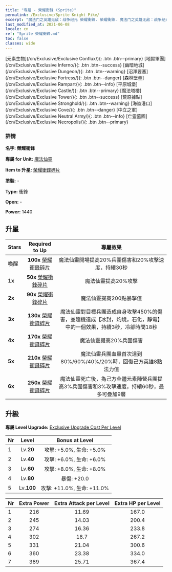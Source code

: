 ```yaml
---
title: "專屬 - 榮耀衝鋒 (Sprite)"
permalink: /Exclusive/Sprite Knight Pike/
excerpt: "魔法门之英雄无敌：战争纪元 榮耀衝鋒. 榮耀衝鋒. 魔法门之英雄无敌：战争纪元 專屬 榮耀衝鋒. 魔法仙靈 專屬."
last_modified_at: 2021-06-08
locale: cn
ref: "Sprite 榮耀衝鋒.md"
toc: false
classes: wide
---
```

 [元素生物](/cn/Exclusive/Exclusive Conflux/){: .btn .btn--primary} [地獄軍團](/cn/Exclusive/Exclusive Inferno/){: .btn .btn--success} [幽暗地城](/cn/Exclusive/Exclusive Dungeon/){: .btn .btn--warning} [沼澤要塞](/cn/Exclusive/Exclusive Fortress/){: .btn .btn--danger} [森林壁壘](/cn/Exclusive/Exclusive Rampart/){: .btn .btn--info} [平原城堡](/cn/Exclusive/Exclusive Castle/){: .btn .btn--primary} [魔法塔樓](/cn/Exclusive/Exclusive Tower/){: .btn .btn--success} [荒原據點](/cn/Exclusive/Exclusive Stronghold/){: .btn .btn--warning} [海盜港口](/cn/Exclusive/Exclusive Cove/){: .btn .btn--danger} [中立之軍](/cn/Exclusive/Exclusive Neutral Army/){: .btn .btn--info} [亡靈墓園](/cn/Exclusive/Exclusive Necropolis/){: .btn .btn--primary} 

### 詳情
 **名字: 榮耀衝鋒** 

 **專屬 for Unit:** [魔法仙靈](/cn/units/Sprite/) 

 **Item to 升星:** [榮耀衝鋒碎片](/cn/Items/con_916/)

 **塗裝:** -

 **Type:** 衝鋒

 **Open:** -

 **Power:** 1440

## 升星

  |     Stars    |  Required to Up | 專屬效果 |
  |:-------------|:---------------:|:---------------:|
  |  喚醒  | **100x** [榮耀衝鋒碎片](/cn/Items/con_916/) | 魔法仙靈開場提高20%兵團傷害和20%攻擊速度，持續30秒 |
  | **1x** <i class="fas fa-star"/> | **50x** [榮耀衝鋒碎片](/cn/Items/con_916/) | 魔法仙靈提高20%攻擊 |
  | **2x** <i class="fas fa-star"/> | **90x** [榮耀衝鋒碎片](/cn/Items/con_916/) | 魔法仙靈提高200點暴擊值 |
  | **3x** <i class="fas fa-star"/> | **130x** [榮耀衝鋒碎片](/cn/Items/con_916/) | 魔法仙靈對目標兵團造成自身攻擊450%的傷害，並隨機造成【冰封，灼燒，石化，靜電】中的一個效果，持續3秒，冷卻時間18秒 |
  | **4x** <i class="fas fa-star"/> | **170x** [榮耀衝鋒碎片](/cn/Items/con_916/) | 魔法仙靈提高20%兵團傷害 |
  | **5x** <i class="fas fa-star"/> | **210x** [榮耀衝鋒碎片](/cn/Items/con_916/) | 魔法仙靈兵團血量首次達到80%/60%/40%/20%時，回復己方英雄8點法力值 |
  | **6x** <i class="fas fa-star"/> | **250x** [榮耀衝鋒碎片](/cn/Items/con_916/) | 魔法仙靈死亡後，為己方全體元素陣營兵團提高3%兵團傷害和3%攻擊速度，持續60秒，最多可疊加9層 |


## 升級
 **專屬 Level Upgrade:** [Exclusive Upgrade Cost Per Level](/Exclusive/ExclusiveUpgradeCostPerLevel/)

  |  Nr  |   Level  | Bonus at Level |
  |:-----|:--------:|:--------------:|
  | 1 | Lv.**20** | 攻擊: +5.0%, 生命: +5.0% |
  | 2 | Lv.**40** | 攻擊: +6.0%, 生命: +6.0% |
  | 3 | Lv.**60** | 攻擊: +8.0%, 生命: +8.0% |
  | 4 | Lv.**80** | 暴傷: +20.0 |
  | 5 | Lv.**100** | 攻擊: +11.0%, 生命: +11.0% |


  |  Nr  |  Extra Power | Extra Attack per Level | Extra HP per Level |
  |:-----|:--------:|:--------:|:--------:|
  | 1 | 216 | 11.69 | 167.0 |
  | 2 | 245 | 14.03 | 200.4 |
  | 3 | 274 | 16.36 | 233.8 |
  | 4 | 302 | 18.7 | 267.2 |
  | 5 | 331 | 21.04 | 300.6 |
  | 6 | 360 | 23.38 | 334.0 |
  | 7 | 389 | 25.71 | 367.4 |


